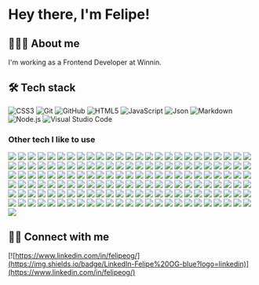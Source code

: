 # Hey there, I'm Felipe!

## 👨🏻‍💻 About me

I'm working as a Frontend Developer at Winnin.

## 🛠 Tech stack

![CSS3](https://img.shields.io/badge/-CSS3-333333?style=flat&logo=CSS3&logoColor=ffffff)
![Git](https://img.shields.io/badge/-Git-333333?style=flat&logo=git&logoColor=ffffff)
![GitHub](https://img.shields.io/badge/-GitHub-333333?style=flat&logo=github&logoColor=ffffff)
![HTML5](https://img.shields.io/badge/-HTML5-333333?style=flat&logo=HTML5&logoColor=ffffff)
![JavaScript](https://img.shields.io/badge/-JavaScript-333333?style=flat&logo=javascript&logoColor=ffffff)
![Json](https://img.shields.io/badge/-Json-333333?style=flat&logo=json&logoColor=ffffff)
![Markdown](https://img.shields.io/badge/-Markdown-333333?style=flat&logo=markdown&logoColor=ffffff)
![Node.js](https://img.shields.io/badge/-Node.js-333333?style=flat&logo=node.js&logoColor=ffffff)
![Visual Studio Code](https://img.shields.io/badge/-Visual%20Studio%20Code-333333?style=flat&logo=visual-studio-code&logoColor=ffffff)

### Other tech I like to use

[![](https://img.shields.io/badge/-@babel/cli-333)](https://www.npmjs.com/package/@babel/cli)
[![](https://img.shields.io/badge/-@babel/core-333)](https://www.npmjs.com/package/@babel/core)
[![](https://img.shields.io/badge/-@babel/node-333)](https://www.npmjs.com/package/@babel/node)
[![](https://img.shields.io/badge/-@babel/preset--env-333)](https://www.npmjs.com/package/@babel/preset-env)
[![](https://img.shields.io/badge/-@babel/preset--react-333)](https://www.npmjs.com/package/@babel/preset-react)
[![](https://img.shields.io/badge/-@babel/preset--typescript-333)](https://www.npmjs.com/package/@babel/preset-typescript)
[![](https://img.shields.io/badge/-@chakra--ui/react-333)](https://www.npmjs.com/package/@chakra-ui/react)
[![](https://img.shields.io/badge/-@emotion/react-333)](https://www.npmjs.com/package/@emotion/react)
[![](https://img.shields.io/badge/-@emotion/styled-333)](https://www.npmjs.com/package/@emotion/styled)
[![](https://img.shields.io/badge/-@hookform/resolvers-333)](https://www.npmjs.com/package/@hookform/resolvers)
[![](https://img.shields.io/badge/-@parcel/transformer--pug-333)](https://www.npmjs.com/package/@parcel/transformer-pug)
[![](https://img.shields.io/badge/-@parcel/transformer--sass-333)](https://www.npmjs.com/package/@parcel/transformer-sass)
[![](https://img.shields.io/badge/-@parcel/transformer--svg--react-333)](https://www.npmjs.com/package/@parcel/transformer-svg-react)
[![](https://img.shields.io/badge/-@pmmmwh/react--refresh--webpack--plugin-333)](https://www.npmjs.com/package/@pmmmwh/react-refresh-webpack-plugin)
[![](https://img.shields.io/badge/-@prettier/plugin--pug-333)](https://www.npmjs.com/package/@prettier/plugin-pug)
[![](https://img.shields.io/badge/-@prismicio/client-333)](https://www.npmjs.com/package/@prismicio/client)
[![](https://img.shields.io/badge/-@testing--library/dom-333)](https://www.npmjs.com/package/@testing-library/dom)
[![](https://img.shields.io/badge/-@testing--library/jest--dom-333)](https://www.npmjs.com/package/@testing-library/jest-dom)
[![](https://img.shields.io/badge/-@testing--library/react-333)](https://www.npmjs.com/package/@testing-library/react)
[![](https://img.shields.io/badge/-@testing--library/react--hooks-333)](https://www.npmjs.com/package/@testing-library/react-hooks)
[![](https://img.shields.io/badge/-@testing--library/user--event-333)](https://www.npmjs.com/package/@testing-library/user-event)
[![](https://img.shields.io/badge/-@typescript--eslint/eslint--plugin-333)](https://www.npmjs.com/package/@typescript-eslint/eslint-plugin)
[![](https://img.shields.io/badge/-@typescript--eslint/parser-333)](https://www.npmjs.com/package/@typescript-eslint/parser)
[![](https://img.shields.io/badge/-@unform/core-333)](https://www.npmjs.com/package/@unform/core)
[![](https://img.shields.io/badge/-@unform/web-333)](https://www.npmjs.com/package/@unform/web)
[![](https://img.shields.io/badge/-autoprefixer-333)](https://www.npmjs.com/package/autoprefixer)
[![](https://img.shields.io/badge/-axios-333)](https://www.npmjs.com/package/axios)
[![](https://img.shields.io/badge/-axios--mock--adapter-333)](https://www.npmjs.com/package/axios-mock-adapter)
[![](https://img.shields.io/badge/-babel--jest-333)](https://www.npmjs.com/package/babel-jest)
[![](https://img.shields.io/badge/-babel--loader-333)](https://www.npmjs.com/package/babel-loader)
[![](https://img.shields.io/badge/-babel--node-333)](https://www.npmjs.com/package/babel-node)
[![](https://img.shields.io/badge/-babel--preset--react--app-333)](https://www.npmjs.com/package/babel-preset-react-app)
[![](https://img.shields.io/badge/-browser--sync-333)](https://www.npmjs.com/package/browser-sync)
[![](https://img.shields.io/badge/-classnames-333)](https://www.npmjs.com/package/classnames)
[![](https://img.shields.io/badge/-copy--webpack--plugin-333)](https://www.npmjs.com/package/copy-webpack-plugin)
[![](https://img.shields.io/badge/-cors-333)](https://www.npmjs.com/package/cors)
[![](https://img.shields.io/badge/-cross--env-333)](https://www.npmjs.com/package/cross-env)
[![](https://img.shields.io/badge/-css--loader-333)](https://www.npmjs.com/package/css-loader)
[![](https://img.shields.io/badge/-css--minimizer--webpack--plugin-333)](https://www.npmjs.com/package/css-minimizer-webpack-plugin)
[![](https://img.shields.io/badge/-cssnano-333)](https://www.npmjs.com/package/cssnano)
[![](https://img.shields.io/badge/-date--fns-333)](https://www.npmjs.com/package/date-fns)
[![](https://img.shields.io/badge/-dayjs-333)](https://www.npmjs.com/package/dayjs)
[![](https://img.shields.io/badge/-dompurify-333)](https://www.npmjs.com/package/dompurify)
[![](https://img.shields.io/badge/-dotenv-333)](https://www.npmjs.com/package/dotenv)
[![](https://img.shields.io/badge/-eslint-333)](https://www.npmjs.com/package/eslint)
[![](https://img.shields.io/badge/-eslint--config--airbnb-333)](https://www.npmjs.com/package/eslint-config-airbnb)
[![](https://img.shields.io/badge/-eslint--config--airbnb--base-333)](https://www.npmjs.com/package/eslint-config-airbnb-base)
[![](https://img.shields.io/badge/-eslint--config--next-333)](https://www.npmjs.com/package/eslint-config-next)
[![](https://img.shields.io/badge/-eslint--config--prettier-333)](https://www.npmjs.com/package/eslint-config-prettier)
[![](https://img.shields.io/badge/-eslint--import--resolver--typescript-333)](https://www.npmjs.com/package/eslint-import-resolver-typescript)
[![](https://img.shields.io/badge/-eslint--plugin--import-333)](https://www.npmjs.com/package/eslint-plugin-import)
[![](https://img.shields.io/badge/-eslint--plugin--import--helpers-333)](https://www.npmjs.com/package/eslint-plugin-import-helpers)
[![](https://img.shields.io/badge/-eslint--plugin--jest-333)](https://www.npmjs.com/package/eslint-plugin-jest)
[![](https://img.shields.io/badge/-eslint--plugin--jest--dom-333)](https://www.npmjs.com/package/eslint-plugin-jest-dom)
[![](https://img.shields.io/badge/-eslint--plugin--jsx--a11y-333)](https://www.npmjs.com/package/eslint-plugin-jsx-a11y)
[![](https://img.shields.io/badge/-eslint--plugin--mithril-333)](https://www.npmjs.com/package/eslint-plugin-mithril)
[![](https://img.shields.io/badge/-eslint--plugin--prettier-333)](https://www.npmjs.com/package/eslint-plugin-prettier)
[![](https://img.shields.io/badge/-eslint--plugin--react-333)](https://www.npmjs.com/package/eslint-plugin-react)
[![](https://img.shields.io/badge/-eslint--plugin--react--hooks-333)](https://www.npmjs.com/package/eslint-plugin-react-hooks)
[![](https://img.shields.io/badge/-eslint--plugin--testing--library-333)](https://www.npmjs.com/package/eslint-plugin-testing-library)
[![](https://img.shields.io/badge/-express-333)](https://www.npmjs.com/package/express)
[![](https://img.shields.io/badge/-faunadb-333)](https://www.npmjs.com/package/faunadb)
[![](https://img.shields.io/badge/-file--loader-333)](https://www.npmjs.com/package/file-loader)
[![](https://img.shields.io/badge/-framer--motion-333)](https://www.npmjs.com/package/framer-motion)
[![](https://img.shields.io/badge/-glob-333)](https://www.npmjs.com/package/glob)
[![](https://img.shields.io/badge/-gulp-333)](https://www.npmjs.com/package/gulp)
[![](https://img.shields.io/badge/-gulp--babel-333)](https://www.npmjs.com/package/gulp-babel)
[![](https://img.shields.io/badge/-gulp--concat-333)](https://www.npmjs.com/package/gulp-concat)
[![](https://img.shields.io/badge/-gulp--htmlmin-333)](https://www.npmjs.com/package/gulp-htmlmin)
[![](https://img.shields.io/badge/-gulp--imagemin-333)](https://www.npmjs.com/package/gulp-imagemin)
[![](https://img.shields.io/badge/-gulp--postcss-333)](https://www.npmjs.com/package/gulp-postcss)
[![](https://img.shields.io/badge/-gulp--pug-333)](https://www.npmjs.com/package/gulp-pug)
[![](https://img.shields.io/badge/-gulp--sass-333)](https://www.npmjs.com/package/gulp-sass)
[![](https://img.shields.io/badge/-gulp--token--replace-333)](https://www.npmjs.com/package/gulp-token-replace)
[![](https://img.shields.io/badge/-gulp--uglify-333)](https://www.npmjs.com/package/gulp-uglify)
[![](https://img.shields.io/badge/-html--webpack--plugin-333)](https://www.npmjs.com/package/html-webpack-plugin)
[![](https://img.shields.io/badge/-husky-333)](https://www.npmjs.com/package/husky)
[![](https://img.shields.io/badge/-identity--obj--proxy-333)](https://www.npmjs.com/package/identity-obj-proxy)
[![](https://img.shields.io/badge/-isomorphic--dompurify-333)](https://www.npmjs.com/package/isomorphic-dompurify)
[![](https://img.shields.io/badge/-isomorphic--fetch-333)](https://www.npmjs.com/package/isomorphic-fetch)
[![](https://img.shields.io/badge/-jest-333)](https://www.npmjs.com/package/jest)
[![](https://img.shields.io/badge/-jest--coverage--badges-333)](https://www.npmjs.com/package/jest-coverage-badges)
[![](https://img.shields.io/badge/-jest--css--modules--transform-333)](https://www.npmjs.com/package/jest-css-modules-transform)
[![](https://img.shields.io/badge/-json--minimizer--webpack--plugin-333)](https://www.npmjs.com/package/json-minimizer-webpack-plugin)
[![](https://img.shields.io/badge/-json--server-333)](https://www.npmjs.com/package/json-server)
[![](https://img.shields.io/badge/-lint--staged-333)](https://www.npmjs.com/package/lint-staged)
[![](https://img.shields.io/badge/-live--server-333)](https://www.npmjs.com/package/live-server)
[![](https://img.shields.io/badge/-marked-333)](https://www.npmjs.com/package/marked)
[![](https://img.shields.io/badge/-mithril-333)](https://www.npmjs.com/package/mithril)
[![](https://img.shields.io/badge/-mobx-333)](https://www.npmjs.com/package/mobx)
[![](https://img.shields.io/badge/-mobx--react--lite-333)](https://www.npmjs.com/package/mobx-react-lite)
[![](https://img.shields.io/badge/-multer-333)](https://www.npmjs.com/package/multer)
[![](https://img.shields.io/badge/-nanoid-333)](https://www.npmjs.com/package/nanoid)
[![](https://img.shields.io/badge/-next-333)](https://www.npmjs.com/package/next)
[![](https://img.shields.io/badge/-next--connect-333)](https://www.npmjs.com/package/next-connect)
[![](https://img.shields.io/badge/-node--html--to--image-333)](https://www.npmjs.com/package/node-html-to-image)
[![](https://img.shields.io/badge/-node--sass-333)](https://www.npmjs.com/package/node-sass)
[![](https://img.shields.io/badge/-nodemon-333)](https://www.npmjs.com/package/nodemon)
[![](https://img.shields.io/badge/-parcel-333)](https://www.npmjs.com/package/parcel)
[![](https://img.shields.io/badge/-parcel--bundler-333)](https://www.npmjs.com/package/parcel-bundler)
[![](https://img.shields.io/badge/-parcel--plugin--static--files--copy-333)](https://www.npmjs.com/package/parcel-plugin-static-files-copy)
[![](https://img.shields.io/badge/-pixelmatch-333)](https://www.npmjs.com/package/pixelmatch)
[![](https://img.shields.io/badge/-plop-333)](https://www.npmjs.com/package/plop)
[![](https://img.shields.io/badge/-pngjs-333)](https://www.npmjs.com/package/pngjs)
[![](https://img.shields.io/badge/-polished-333)](https://www.npmjs.com/package/polished)
[![](https://img.shields.io/badge/-postcss-333)](https://www.npmjs.com/package/postcss)
[![](https://img.shields.io/badge/-postcss--modules-333)](https://www.npmjs.com/package/postcss-modules)
[![](https://img.shields.io/badge/-pre--commit-333)](https://www.npmjs.com/package/pre-commit)
[![](https://img.shields.io/badge/-prettier-333)](https://www.npmjs.com/package/prettier)
[![](https://img.shields.io/badge/-pretty--quick-333)](https://www.npmjs.com/package/pretty-quick)
[![](https://img.shields.io/badge/-prismic--dom-333)](https://www.npmjs.com/package/prismic-dom)
[![](https://img.shields.io/badge/-pug-333)](https://www.npmjs.com/package/pug)
[![](https://img.shields.io/badge/-query--string-333)](https://www.npmjs.com/package/query-string)
[![](https://img.shields.io/badge/-react-333)](https://www.npmjs.com/package/react)
[![](https://img.shields.io/badge/-react--app--polyfill-333)](https://www.npmjs.com/package/react-app-polyfill)
[![](https://img.shields.io/badge/-react--beautiful--dnd-333)](https://www.npmjs.com/package/react-beautiful-dnd)
[![](https://img.shields.io/badge/-react--dom-333)](https://www.npmjs.com/package/react-dom)
[![](https://img.shields.io/badge/-react--feather-333)](https://www.npmjs.com/package/react-feather)
[![](https://img.shields.io/badge/-react--hook--form-333)](https://www.npmjs.com/package/react-hook-form)
[![](https://img.shields.io/badge/-react--icons-333)](https://www.npmjs.com/package/react-icons)
[![](https://img.shields.io/badge/-react--modal-333)](https://www.npmjs.com/package/react-modal)
[![](https://img.shields.io/badge/-react--query-333)](https://www.npmjs.com/package/react-query)
[![](https://img.shields.io/badge/-react--refresh-333)](https://www.npmjs.com/package/react-refresh)
[![](https://img.shields.io/badge/-react--router--dom-333)](https://www.npmjs.com/package/react-router-dom)
[![](https://img.shields.io/badge/-react--scripts-333)](https://www.npmjs.com/package/react-scripts)
[![](https://img.shields.io/badge/-react--select-333)](https://www.npmjs.com/package/react-select)
[![](https://img.shields.io/badge/-react--test--renderer-333)](https://www.npmjs.com/package/react-test-renderer)
[![](https://img.shields.io/badge/-react--toastify-333)](https://www.npmjs.com/package/react-toastify)
[![](https://img.shields.io/badge/-sass-333)](https://www.npmjs.com/package/sass)
[![](https://img.shields.io/badge/-sass--loader-333)](https://www.npmjs.com/package/sass-loader)
[![](https://img.shields.io/badge/-semantic--ui--css-333)](https://www.npmjs.com/package/semantic-ui-css)
[![](https://img.shields.io/badge/-semantic--ui--react-333)](https://www.npmjs.com/package/semantic-ui-react)
[![](https://img.shields.io/badge/-style--loader-333)](https://www.npmjs.com/package/style-loader)
[![](https://img.shields.io/badge/-styled--components-333)](https://www.npmjs.com/package/styled-components)
[![](https://img.shields.io/badge/-supertest-333)](https://www.npmjs.com/package/supertest)
[![](https://img.shields.io/badge/-svg--jest-333)](https://www.npmjs.com/package/svg-jest)
[![](https://img.shields.io/badge/-swagger--ui--express-333)](https://www.npmjs.com/package/swagger-ui-express)
[![](https://img.shields.io/badge/-swiper-333)](https://www.npmjs.com/package/swiper)
[![](https://img.shields.io/badge/-ts--jest-333)](https://www.npmjs.com/package/ts-jest)
[![](https://img.shields.io/badge/-ts--node-333)](https://www.npmjs.com/package/ts-node)
[![](https://img.shields.io/badge/-ts--node--dev-333)](https://www.npmjs.com/package/ts-node-dev)
[![](https://img.shields.io/badge/-typescript-333)](https://www.npmjs.com/package/typescript)
[![](https://img.shields.io/badge/-unique--names--generator-333)](https://www.npmjs.com/package/unique-names-generator)
[![](https://img.shields.io/badge/-uuid-333)](https://www.npmjs.com/package/uuid)
[![](https://img.shields.io/badge/-web--vitals-333)](https://www.npmjs.com/package/web-vitals)
[![](https://img.shields.io/badge/-webpack-333)](https://www.npmjs.com/package/webpack)
[![](https://img.shields.io/badge/-webpack--cli-333)](https://www.npmjs.com/package/webpack-cli)
[![](https://img.shields.io/badge/-webpack--dev--server-333)](https://www.npmjs.com/package/webpack-dev-server)
[![](https://img.shields.io/badge/-whatwg--fetch-333)](https://www.npmjs.com/package/whatwg-fetch)
[![](https://img.shields.io/badge/-xstate-333)](https://www.npmjs.com/package/xstate)
[![](https://img.shields.io/badge/-yup-333)](https://www.npmjs.com/package/yup)

## 🤝🏻 Connect with me

[![https://www.linkedin.com/in/felipeog/](https://img.shields.io/badge/LinkedIn-Felipe%20OG-blue?logo=linkedin)](https://www.linkedin.com/in/felipeog/)
